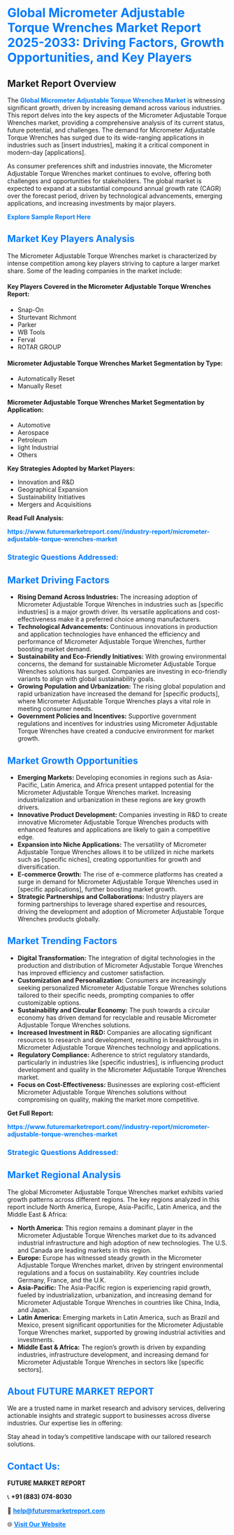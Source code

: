 <h1 style="color: #007BFF;">Global Micrometer Adjustable Torque Wrenches Market Report 2025-2033: Driving Factors, Growth Opportunities, and Key Players</h1>

<section id="overview">
<h2>Market Report Overview</h2>
<p>The <a href="https://www.futuremarketreport.com//industry-report/micrometer-adjustable-torque-wrenches-market" style="color: #007BFF; text-decoration: none;"><strong>Global Micrometer Adjustable Torque Wrenches Market</strong></a> is witnessing significant growth, driven by increasing demand across various industries. This report delves into the key aspects of the Micrometer Adjustable Torque Wrenches market, providing a comprehensive analysis of its current status, future potential, and challenges. The demand for Micrometer Adjustable Torque Wrenches has surged due to its wide-ranging applications in industries such as [insert industries], making it a critical component in modern-day [applications].</p>
<p>As consumer preferences shift and industries innovate, the Micrometer Adjustable Torque Wrenches market continues to evolve, offering both challenges and opportunities for stakeholders. The global market is expected to expand at a substantial compound annual growth rate (CAGR) over the forecast period, driven by technological advancements, emerging applications, and increasing investments by major players.</p>
</section>

<section id="overview">
<p><a href="https://www.futuremarketreport.com//request-sample/reportId=92525" style="color: #007BFF; text-decoration: none;"><strong>Explore Sample Report Here</strong></a></p>
</section>

<section id="key-players">
<h2 style="color: #007BFF;">Market Key Players Analysis</h2>
<p>The Micrometer Adjustable Torque Wrenches market is characterized by intense competition among key players striving to capture a larger market share. Some of the leading companies in the market include:</p>
<h4>Key Players Covered in the Micrometer Adjustable Torque Wrenches Report:</h4>
<ul><li>Snap-On</li><li>Sturtevant Richmont</li><li>Parker</li><li>WB Tools</li><li>Ferval</li><li>ROTAR GROUP</li></ul>
<h4>Micrometer Adjustable Torque Wrenches Market Segmentation by Type:</h4>
<ul><li>Automatically Reset</li><li>Manually Reset</li></ul>

<h4>Micrometer Adjustable Torque Wrenches Market Segmentation by Application:</h4>
<ul><li>Automotive</li><li>Aerospace</li><li>Petroleum</li><li>light Industrial</li><li>Others</li></ul>
<p><strong>Key Strategies Adopted by Market Players:</strong></p>
<ul>
<li>Innovation and R&D</li>
<li>Geographical Expansion</li>
<li>Sustainability Initiatives</li>
<li>Mergers and Acquisitions</li>
</ul>
</section>

<section>
<p><strong>Read Full Analysis: </strong></p><a href="https://www.futuremarketreport.com//industry-report/micrometer-adjustable-torque-wrenches-market" style="color: #007BFF; text-decoration: none;"><strong>https://www.futuremarketreport.com//industry-report/micrometer-adjustable-torque-wrenches-market</strong></a>
<h3 style="color: #007BFF;">Strategic Questions Addressed:</h3>
</section>

<section id="driving-factors">
<h2 style="color: #007BFF;">Market Driving Factors</h2>
<ul>
<li><strong>Rising Demand Across Industries:</strong> The increasing adoption of Micrometer Adjustable Torque Wrenches in industries such as [specific industries] is a major growth driver. Its versatile applications and cost-effectiveness make it a preferred choice among manufacturers.</li>
<li><strong>Technological Advancements:</strong> Continuous innovations in production and application technologies have enhanced the efficiency and performance of Micrometer Adjustable Torque Wrenches, further boosting market demand.</li>
<li><strong>Sustainability and Eco-Friendly Initiatives:</strong> With growing environmental concerns, the demand for sustainable Micrometer Adjustable Torque Wrenches solutions has surged. Companies are investing in eco-friendly variants to align with global sustainability goals.</li>
<li><strong>Growing Population and Urbanization:</strong> The rising global population and rapid urbanization have increased the demand for [specific products], where Micrometer Adjustable Torque Wrenches plays a vital role in meeting consumer needs.</li>
<li><strong>Government Policies and Incentives:</strong> Supportive government regulations and incentives for industries using Micrometer Adjustable Torque Wrenches have created a conducive environment for market growth.</li>
</ul>
</section>

<section id="growth-opportunities">
<h2 style="color: #007BFF;">Market Growth Opportunities</h2>
<ul>
<li><strong>Emerging Markets:</strong> Developing economies in regions such as Asia-Pacific, Latin America, and Africa present untapped potential for the Micrometer Adjustable Torque Wrenches market. Increasing industrialization and urbanization in these regions are key growth drivers.</li>
<li><strong>Innovative Product Development:</strong> Companies investing in R&D to create innovative Micrometer Adjustable Torque Wrenches products with enhanced features and applications are likely to gain a competitive edge.</li>
<li><strong>Expansion into Niche Applications:</strong> The versatility of Micrometer Adjustable Torque Wrenches allows it to be utilized in niche markets such as [specific niches], creating opportunities for growth and diversification.</li>
<li><strong>E-commerce Growth:</strong> The rise of e-commerce platforms has created a surge in demand for Micrometer Adjustable Torque Wrenches used in [specific applications], further boosting market growth.</li>
<li><strong>Strategic Partnerships and Collaborations:</strong> Industry players are forming partnerships to leverage shared expertise and resources, driving the development and adoption of Micrometer Adjustable Torque Wrenches products globally.</li>
</ul>
</section>

<section id="trending-factors">
<h2 style="color: #007BFF;">Market Trending Factors</h2>
<ul>
<li><strong>Digital Transformation:</strong> The integration of digital technologies in the production and distribution of Micrometer Adjustable Torque Wrenches has improved efficiency and customer satisfaction.</li>
<li><strong>Customization and Personalization:</strong> Consumers are increasingly seeking personalized Micrometer Adjustable Torque Wrenches solutions tailored to their specific needs, prompting companies to offer customizable options.</li>
<li><strong>Sustainability and Circular Economy:</strong> The push towards a circular economy has driven demand for recyclable and reusable Micrometer Adjustable Torque Wrenches solutions.</li>
<li><strong>Increased Investment in R&D:</strong> Companies are allocating significant resources to research and development, resulting in breakthroughs in Micrometer Adjustable Torque Wrenches technology and applications.</li>
<li><strong>Regulatory Compliance:</strong> Adherence to strict regulatory standards, particularly in industries like [specific industries], is influencing product development and quality in the Micrometer Adjustable Torque Wrenches market.</li>
<li><strong>Focus on Cost-Effectiveness:</strong> Businesses are exploring cost-efficient Micrometer Adjustable Torque Wrenches solutions without compromising on quality, making the market more competitive.</li>
</ul>
</section>

<section>
<p><strong>Get Full Report: </strong></p><a href="https://www.futuremarketreport.com//industry-report/micrometer-adjustable-torque-wrenches-market" style="color: #007BFF; text-decoration: none;"><strong>https://www.futuremarketreport.com//industry-report/micrometer-adjustable-torque-wrenches-market</strong></a>
<h3 style="color: #007BFF;">Strategic Questions Addressed:</h3>
</section>


<section id="regional-analysis">
<h2 style="color: #007BFF;">Market Regional Analysis</h2>
<p>The global Micrometer Adjustable Torque Wrenches market exhibits varied growth patterns across different regions. The key regions analyzed in this report include North America, Europe, Asia-Pacific, Latin America, and the Middle East & Africa:</p>
<ul>
<li><strong>North America:</strong> This region remains a dominant player in the Micrometer Adjustable Torque Wrenches market due to its advanced industrial infrastructure and high adoption of new technologies. The U.S. and Canada are leading markets in this region.</li>
<li><strong>Europe:</strong> Europe has witnessed steady growth in the Micrometer Adjustable Torque Wrenches market, driven by stringent environmental regulations and a focus on sustainability. Key countries include Germany, France, and the U.K.</li>
<li><strong>Asia-Pacific:</strong> The Asia-Pacific region is experiencing rapid growth, fueled by industrialization, urbanization, and increasing demand for Micrometer Adjustable Torque Wrenches in countries like China, India, and Japan.</li>
<li><strong>Latin America:</strong> Emerging markets in Latin America, such as Brazil and Mexico, present significant opportunities for the Micrometer Adjustable Torque Wrenches market, supported by growing industrial activities and investments.</li>
<li><strong>Middle East & Africa:</strong> The region’s growth is driven by expanding industries, infrastructure development, and increasing demand for Micrometer Adjustable Torque Wrenches in sectors like [specific sectors].</li>
</ul>
</section>

<footer>
<h2 style="color: #007BFF;">About FUTURE MARKET REPORT</h2>
<p>We are a trusted name in market research and advisory services, delivering actionable insights and strategic support to businesses across diverse industries. Our expertise lies in offering:</p>

<p>Stay ahead in today’s competitive landscape with our tailored research solutions.</p>

<h2 style="color: #007BFF;">Contact Us:</h2>
<p><strong>FUTURE MARKET REPORT</strong></p>
<p>📞 <strong>+91 (883) 074-8030</strong></p>
<p>📧 <strong><a href="mailto:help@futuremarketreport.com" style="color: #007BFF;">help@futuremarketreport.com</a></strong></p>
<p>🌐 <strong><a href="https://www.futuremarketreport.com/" style="color: #007BFF;">Visit Our Website</a></strong></p>
</footer>